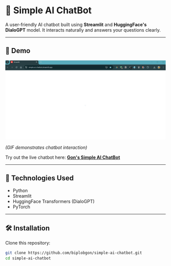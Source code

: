 # 🤖 Simple AI ChatBot

A user-friendly AI chatbot built using **Streamlit** and **HuggingFace's DialoGPT** model. It interacts naturally and answers your questions clearly.

---

## 🎯 **Demo**

![chatbot-demo](demo.gif)

*(GIF demonstrates chatbot interaction)*

Try out the live chatbot here: [**Gon's Simple AI ChatBot**](https://simple-ai-chatbot.streamlit.app/)

---

## 🚀 **Technologies Used**

- Python
- Streamlit
- HuggingFace Transformers (DialoGPT)
- PyTorch

---

## 🛠 **Installation**

Clone this repository:

```bash
git clone https://github.com/biplobgon/simple-ai-chatbot.git
cd simple-ai-chatbot
